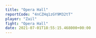 ```yaml
---
title: "Opera Hall"
reportCode: "4nCZHq1zGY9M32tT"
player: "Zail"
fight: "Opera Hall"
date: 2021-07-01T18:55:15.468000+00:00
---
```

